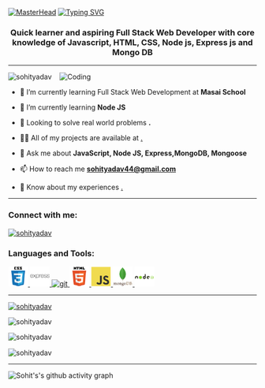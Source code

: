 [![MasterHead](https://www.wingstechsolutions.com/wp-content/uploads/2022/03/full-stack-development.gif)](https://SohitYadav.io)
<a href="https://git.io/typing-svg"><img src="https://readme-typing-svg.herokuapp.com?font=Fira+Code&size=40&pause=1000&center=true&vCenter=true&width=935&height=100&lines=Hello👋,+I'm+Sohit+Yadav..!;+Full-Stack+Web+Developer..." alt="Typing SVG" /></a>


<h3 align="center">Quick learner and aspiring Full Stack Web Developer with core knowledge of Javascript, HTML, CSS, Node js, Express js and Mongo DB</h3>
<hr>
<img align="right" alt="Coding" width="400" src="https://cdn.dribbble.com/users/1162077/screenshots/3848914/programmer.gif">

<p align="left"> <img src="https://komarev.com/ghpvc/?username=sohityadav&label=Profile%20views&color=0e75b6&style=flat" alt="sohityadav" /> </p>



- 🔭 I’m currently learning Full Stack Web Development at **Masai School**

- 🌱 I’m currently learning **Node JS**

- 👯 Looking to solve real world problems **.**

- 👨‍💻 All of my projects are available at [.](.)

- 💬 Ask me about **JavaScript, Node JS, Express,MongoDB, Mongoose**

- 📫 How to reach me **sohityadav44@gmail.com**

- 📄 Know about my experiences [.](.)
<hr>
<h3 align="left">Connect with me:</h3>
<p align="left">
<a href="https://linkedin.com/in/sohit-yadav" target="blank"><img align="center" src="https://raw.githubusercontent.com/rahuldkjain/github-profile-readme-generator/master/src/images/icons/Social/linked-in-alt.svg" alt="sohityadav" height="30" width="40" /></a>
</p>

<h3 align="left">Languages and Tools:</h3>
<p align="left"> <a href="https://www.w3schools.com/css/" target="_blank" rel="noreferrer"> <img src="https://raw.githubusercontent.com/devicons/devicon/master/icons/css3/css3-original-wordmark.svg" alt="css3" width="40" height="40"/> </a> <a href="https://expressjs.com" target="_blank" rel="noreferrer"> <img src="https://raw.githubusercontent.com/devicons/devicon/master/icons/express/express-original-wordmark.svg" alt="express" width="40" height="40"/> </a> <a href="https://git-scm.com/" target="_blank" rel="noreferrer"> <img src="https://www.vectorlogo.zone/logos/git-scm/git-scm-icon.svg" alt="git" width="40" height="40"/> </a> <a href="https://www.w3.org/html/" target="_blank" rel="noreferrer"> <img src="https://raw.githubusercontent.com/devicons/devicon/master/icons/html5/html5-original-wordmark.svg" alt="html5" width="40" height="40"/> </a> <a href="https://developer.mozilla.org/en-US/docs/Web/JavaScript" target="_blank" rel="noreferrer"> <img src="https://raw.githubusercontent.com/devicons/devicon/master/icons/javascript/javascript-original.svg" alt="javascript" width="40" height="40"/> </a> <a href="https://www.mongodb.com/" target="_blank" rel="noreferrer"> <img src="https://raw.githubusercontent.com/devicons/devicon/master/icons/mongodb/mongodb-original-wordmark.svg" alt="mongodb" width="40" height="40"/> </a> <a href="https://nodejs.org" target="_blank" rel="noreferrer"> <img src="https://raw.githubusercontent.com/devicons/devicon/master/icons/nodejs/nodejs-original-wordmark.svg" alt="nodejs" width="40" height="40"/> </a> </p>
  <hr>
<p align="left"> <a href="https://github.com/ryo-ma/github-profile-trophy"><img src="https://github-profile-trophy.vercel.app/?username=SohitYadav" alt="sohityadav" /></a> </p>


<p><img src="https://github-readme-stats.vercel.app/api/top-langs?username=sohityadav&show_icons=true&locale=en&layout=compact" alt="sohityadav" /></p>

<p><img  src="https://github-readme-stats.vercel.app/api?username=sohityadav&show_icons=true&locale=en" alt="sohityadav" /></p>

<p><img align="center" src="https://github-readme-streak-stats.herokuapp.com/?user=sohityadav&" alt="sohityadav" /></p>
<hr>

![Sohit's's github activity graph](https://github-readme-activity-graph.cyclic.app/graph?username=SohitYadav&theme=tokyo-night)
